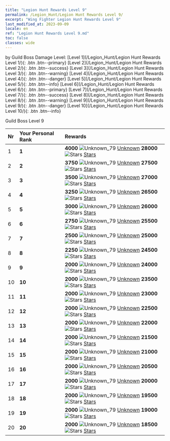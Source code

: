 ```yaml
---
title: "Legion Hunt Rewards Level 9"
permalink: /Legion_Hunt/Legion Hunt Rewards Level 9/
excerpt: "Wing Fighter Legion Hunt Rewards Level 9"
last_modified_at: 2023-09-09
locale: en
ref: "Legion Hunt Rewards Level 9.md"
toc: false
classes: wide
---
```


  by Guild Boss Damage Level:   [Level 1](/Legion_Hunt/Legion Hunt Rewards Level 1/){: .btn .btn--primary}   [Level 2](/Legion_Hunt/Legion Hunt Rewards Level 2/){: .btn .btn--success}   [Level 3](/Legion_Hunt/Legion Hunt Rewards Level 3/){: .btn .btn--warning}   [Level 4](/Legion_Hunt/Legion Hunt Rewards Level 4/){: .btn .btn--danger}   [Level 5](/Legion_Hunt/Legion Hunt Rewards Level 5/){: .btn .btn--info}   [Level 6](/Legion_Hunt/Legion Hunt Rewards Level 6/){: .btn .btn--primary}   [Level 7](/Legion_Hunt/Legion Hunt Rewards Level 7/){: .btn .btn--success}   [Level 8](/Legion_Hunt/Legion Hunt Rewards Level 8/){: .btn .btn--warning}   [Level 9](/Legion_Hunt/Legion Hunt Rewards Level 9/){: .btn .btn--danger}   [Level 10](/Legion_Hunt/Legion Hunt Rewards Level 10/){: .btn .btn--info} 



  Guild Boss Level 9

  |  Nr | Your Personal Rank | Rewards |
  |:----|:-------------------|:-------------|
 | 1 | **1** | **4000** ![Unknown_79](/images/item/jt_jd_img25_p.png) [Unknown](/item/item_79/) **28000** ![Stars](/images/item/Stars_p.png) [Stars](/item/Stars_2/) |
 | 2 | **2** | **3750** ![Unknown_79](/images/item/jt_jd_img25_p.png) [Unknown](/item/item_79/) **27500** ![Stars](/images/item/Stars_p.png) [Stars](/item/Stars_2/) |
 | 3 | **3** | **3500** ![Unknown_79](/images/item/jt_jd_img25_p.png) [Unknown](/item/item_79/) **27000** ![Stars](/images/item/Stars_p.png) [Stars](/item/Stars_2/) |
 | 4 | **4** | **3250** ![Unknown_79](/images/item/jt_jd_img25_p.png) [Unknown](/item/item_79/) **26500** ![Stars](/images/item/Stars_p.png) [Stars](/item/Stars_2/) |
 | 5 | **5** | **3000** ![Unknown_79](/images/item/jt_jd_img25_p.png) [Unknown](/item/item_79/) **26000** ![Stars](/images/item/Stars_p.png) [Stars](/item/Stars_2/) |
 | 6 | **6** | **2750** ![Unknown_79](/images/item/jt_jd_img25_p.png) [Unknown](/item/item_79/) **25500** ![Stars](/images/item/Stars_p.png) [Stars](/item/Stars_2/) |
 | 7 | **7** | **2500** ![Unknown_79](/images/item/jt_jd_img25_p.png) [Unknown](/item/item_79/) **25000** ![Stars](/images/item/Stars_p.png) [Stars](/item/Stars_2/) |
 | 8 | **8** | **2250** ![Unknown_79](/images/item/jt_jd_img25_p.png) [Unknown](/item/item_79/) **24500** ![Stars](/images/item/Stars_p.png) [Stars](/item/Stars_2/) |
 | 9 | **9** | **2000** ![Unknown_79](/images/item/jt_jd_img25_p.png) [Unknown](/item/item_79/) **24000** ![Stars](/images/item/Stars_p.png) [Stars](/item/Stars_2/) |
 | 10 | **10** | **2000** ![Unknown_79](/images/item/jt_jd_img25_p.png) [Unknown](/item/item_79/) **23500** ![Stars](/images/item/Stars_p.png) [Stars](/item/Stars_2/) |
 | 11 | **11** | **2000** ![Unknown_79](/images/item/jt_jd_img25_p.png) [Unknown](/item/item_79/) **23000** ![Stars](/images/item/Stars_p.png) [Stars](/item/Stars_2/) |
 | 12 | **12** | **2000** ![Unknown_79](/images/item/jt_jd_img25_p.png) [Unknown](/item/item_79/) **22500** ![Stars](/images/item/Stars_p.png) [Stars](/item/Stars_2/) |
 | 13 | **13** | **2000** ![Unknown_79](/images/item/jt_jd_img25_p.png) [Unknown](/item/item_79/) **22000** ![Stars](/images/item/Stars_p.png) [Stars](/item/Stars_2/) |
 | 14 | **14** | **2000** ![Unknown_79](/images/item/jt_jd_img25_p.png) [Unknown](/item/item_79/) **21500** ![Stars](/images/item/Stars_p.png) [Stars](/item/Stars_2/) |
 | 15 | **15** | **2000** ![Unknown_79](/images/item/jt_jd_img25_p.png) [Unknown](/item/item_79/) **21000** ![Stars](/images/item/Stars_p.png) [Stars](/item/Stars_2/) |
 | 16 | **16** | **2000** ![Unknown_79](/images/item/jt_jd_img25_p.png) [Unknown](/item/item_79/) **20500** ![Stars](/images/item/Stars_p.png) [Stars](/item/Stars_2/) |
 | 17 | **17** | **2000** ![Unknown_79](/images/item/jt_jd_img25_p.png) [Unknown](/item/item_79/) **20000** ![Stars](/images/item/Stars_p.png) [Stars](/item/Stars_2/) |
 | 18 | **18** | **2000** ![Unknown_79](/images/item/jt_jd_img25_p.png) [Unknown](/item/item_79/) **19500** ![Stars](/images/item/Stars_p.png) [Stars](/item/Stars_2/) |
 | 19 | **19** | **2000** ![Unknown_79](/images/item/jt_jd_img25_p.png) [Unknown](/item/item_79/) **19000** ![Stars](/images/item/Stars_p.png) [Stars](/item/Stars_2/) |
 | 20 | **20** | **2000** ![Unknown_79](/images/item/jt_jd_img25_p.png) [Unknown](/item/item_79/) **18500** ![Stars](/images/item/Stars_p.png) [Stars](/item/Stars_2/) |
